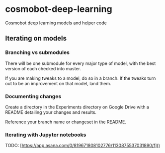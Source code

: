 # cosmobot-deep-learning

Cosmobot deep learning models and helper code

## Iterating on models

### Branching vs submodules

There will be one submodule for every major type of model, with the best version of each checked into master.

If you are making tweaks to a model, do so in a branch. If the tweaks turn out to be an improvement on that model, land them.

### Documenting changes

Create a directory in the Experiments directory on Google Drive with a README detailing your changes and results.

Reference your branch name or changeset in the README.

### Iterating with Jupyter notebooks

TODO: [https://app.asana.com/0/819671808102776/1130875537031890/f]()
